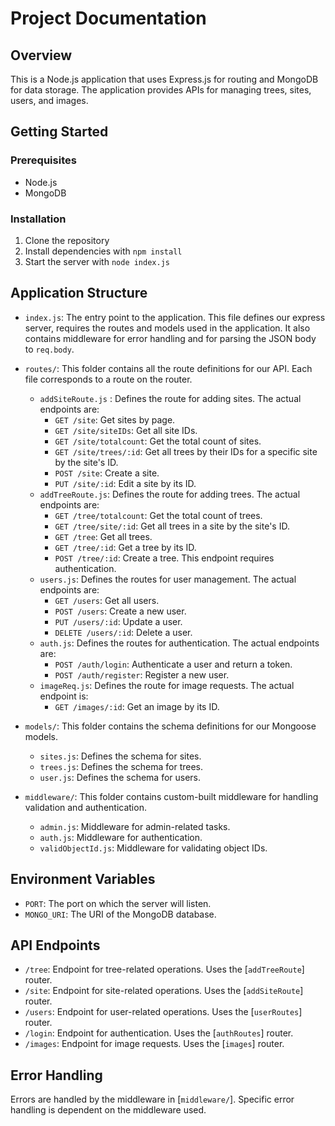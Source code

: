 # Project Documentation

## Overview

This is a Node.js application that uses Express.js for routing and MongoDB for data storage. The application provides APIs for managing trees, sites, users, and images.

## Getting Started

### Prerequisites

- Node.js
- MongoDB

### Installation

1. Clone the repository
2. Install dependencies with `npm install`
3. Start the server with `node index.js`

## Application Structure

- `index.js`: The entry point to the application. This file defines our express server, requires the routes and models used in the application. It also contains middleware for error handling and for parsing the JSON body to `req.body`.

- `routes/`: This folder contains all the route definitions for our API. Each file corresponds to a route on the router.

  - `addSiteRoute.js` : Defines the route for adding sites. The actual endpoints are:
    - `GET /site`: Get sites by page.
    - `GET /site/siteIDs`: Get all site IDs.
    - `GET /site/totalcount`: Get the total count of sites.
    - `GET /site/trees/:id`: Get all trees by their IDs for a specific site by the site's ID.
    - `POST /site`: Create a site.
    - `PUT /site/:id`: Edit a site by its ID.
  - `addTreeRoute.js`: Defines the route for adding trees. The actual endpoints are:
    - `GET /tree/totalcount`: Get the total count of trees.
    - `GET /tree/site/:id`: Get all trees in a site by the site's ID.
    - `GET /tree`: Get all trees.
    - `GET /tree/:id`: Get a tree by its ID.
    - `POST /tree/:id`: Create a tree. This endpoint requires authentication.
  - `users.js`: Defines the routes for user management. The actual endpoints are:
    - `GET /users`: Get all users.
    - `POST /users`: Create a new user.
    - `PUT /users/:id`: Update a user.
    - `DELETE /users/:id`: Delete a user.
  - `auth.js`: Defines the routes for authentication. The actual endpoints are:
    - `POST /auth/login`: Authenticate a user and return a token.
    - `POST /auth/register`: Register a new user.
  - `imageReq.js`: Defines the route for image requests. The actual endpoint is:
    - `GET /images/:id`: Get an image by its ID.

- `models/`: This folder contains the schema definitions for our Mongoose models.

  - `sites.js`: Defines the schema for sites.
  - `trees.js`: Defines the schema for trees.
  - `user.js`: Defines the schema for users.

- `middleware/`: This folder contains custom-built middleware for handling validation and authentication.

  - `admin.js`: Middleware for admin-related tasks.
  - `auth.js`: Middleware for authentication.
  - `validObjectId.js`: Middleware for validating object IDs.

## Environment Variables

- `PORT`: The port on which the server will listen.
- `MONGO_URI`: The URI of the MongoDB database.

## API Endpoints

- `/tree`: Endpoint for tree-related operations. Uses the [`addTreeRoute`] router.
- `/site`: Endpoint for site-related operations. Uses the [`addSiteRoute`] router.
- `/users`: Endpoint for user-related operations. Uses the [`userRoutes`] router.
- `/login`: Endpoint for authentication. Uses the [`authRoutes`] router.
- `/images`: Endpoint for image requests. Uses the [`images`] router.

## Error Handling

Errors are handled by the middleware in [`middleware/`]. Specific error handling is dependent on the middleware used.
